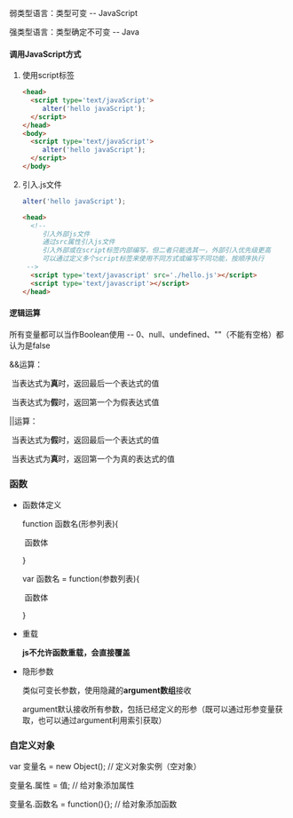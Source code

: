 弱类型语言：类型可变 -- JavaScript

强类型语言：类型确定不可变 -- Java



#### 调用JavaScript方式

1. 使用script标签

   ```html
   <head>
     <script type='text/javaScript'>
     	alter('hello javaScript');
     </script>
   </head>
   <body>
     <script type='text/javaScript'>
     	alter('hello javaScript');
     </script>
   </body>
   ```

2. 引入.js文件

   ```javascript
   alter('hello javaScript');
   ```

   ```html
   <head>
     <!-- 
   		引入外部js文件  
   		通过src属性引入js文件	
   		引入外部或在script标签内部编写，但二者只能选其一，外部引入优先级更高
   		可以通过定义多个script标签来使用不同方式或编写不同功能，按顺序执行
   	-->
     <script type='text/javascript' src='./hello.js'></script>
     <script type='text/javascript'></script>
   </head>
   ```

#### 逻辑运算

所有变量都可以当作Boolean使用 -- 0、null、undefined、""（不能有空格）都认为是false

&&运算：

​	当表达式为**真**时，返回最后一个表达式的值

​	当表达式为**假**时，返回第一个为假表达式值

||运算：

​	当表达式为**假**时，返回最后一个表达式的值

​	当表达式为**真**时，返回第一个为真的表达式的值

### 函数

- 函数体定义

  function 函数名(形参列表){

  ​	函数体

  }

  var 函数名 = function(参数列表){

  ​	函数体

  }

- 重载

  **js不允许函数重载，会直接覆盖**

- 隐形参数

  类似可变长参数，使用隐藏的**argument数组**接收

  argument默认接收所有参数，包括已经定义的形参（既可以通过形参变量获取，也可以通过argument利用索引获取）

### 自定义对象

var 变量名 = new Object();  // 定义对象实例（空对象）

变量名.属性 = 值;  // 给对象添加属性

变量名.函数名 = function(){};  // 给对象添加函数 